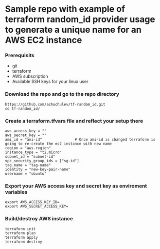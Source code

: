 # Sample repo with example of terraform random_id provider usage to generate a unique name for an AWS EC2 instance

### Prerequisits

* git
* terraform
* AWS subscription
* Available SSH keys for your linux user

### Download the repo and go to the repo directory

```
https://github.com/achuchulev/tf-random_id.git
cd tf-random_id/
```

### Create a terraform.tfvars file and reflect your setup there

```
aws_access_key = ""
aws_secret_key = ""
ami_id = "ami-id"               # Once ami-id is changed terraform is going to re-create the ec2 instance with new name
region = "aws-region"
instance_type = "t2.micro"
subnet_id = "subnet-id"
vpc_security_group_ids = ["sg-id"]
tag_name = "tag-name"
identity = "new-key-pair-name"
username = "ubuntu"
```

### Export your AWS access key and secret key as enviroment variables

```
export AWS_ACCESS_KEY_ID=
export AWS_SECRET_ACCESS_KEY=
```

### Build/destroy AWS instance

```
terraform init
terraform plan
terraform apply
terraform destroy
```
